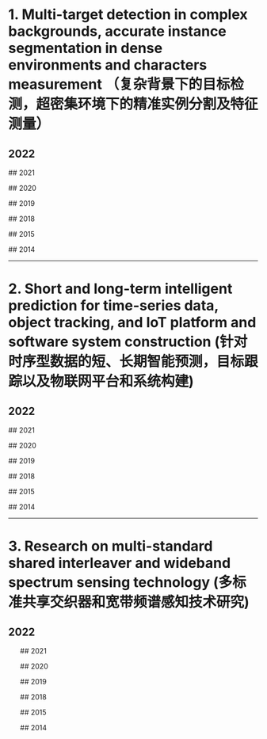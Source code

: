 # 1. Multi-target detection in complex backgrounds, accurate instance segmentation in dense environments and characters measurement （复杂背景下的目标检测，超密集环境下的精准实例分割及特征测量）
<a name="01"></a>
## 2022
<ol>
<!--
<p style="margin-top: 8px;"><li><font face="verdana" color="blue"><b>[TNNLS]</b></font> Xihong Yang, Xiaochang Hu, Sihang Zhou, <b>Xinwang Liu</b>, En Zhu: <i><u>Interpolation-based Contrastive Learning for Few-Label Semi-Supervised Learning</u></i>. <font color="green">IEEE Transactions on Neural Networks and Learning Systems (<b>TNNLS</b>)</font>. (Accepted in June 2022)<a href = "https://github.com/xinwangliu/xinwangliu.github.io/blob/main/document/new_paper/TNNLS22-Interpolation%20based%20Contrastive%20Learning%20for%20Few%20Label%20SemiSupervised%20Learning.pdf">[PDF]</a></li></p> 
-->
 
 </ol>
## 2021
 <ol>
<!--
<p style="margin-top: 8px;"><li><font face="verdana" color="blue"><b>[TYCB]</b></font> <b>Xinwang Liu</b>, Lei Wang, Jianping Yin, En Zhu, Jian Zhang: <i><u>An Efficient Approach to Integrating Radius Information into Multiple Kernel Learning</u></i>. <font color="green">IEEE Transactions on Cybernetics (<b>TYCB</b>)</font>. 43(2): 557-569 (2013) (CCF Rank B) <a href = "http://citeseerx.ist.psu.edu/viewdoc/download?doi=10.1.1.718.448&rep=rep1&type=pdf">[PDF]</a> <a href = "https://github.com/xinwangliu/Radius-incorporated-MKL-algorithm">[Code]</a></li></p>
-->

 </ol>
## 2020
<ol>

</ol>
## 2019
<ol>

</ol>
## 2018
<ol>

</ol>
## 2015
<ol>

</ol>
## 2014
<ol>

</ol>
<hr>

# 2. Short and long-term intelligent prediction for time-series data, object tracking, and IoT platform and software system construction (针对时序型数据的短、长期智能预测，目标跟踪以及物联网平台和系统构建)
<a name="02"></a>
## 2022
<ol>
<!--
<p style="margin-top: 8px;"><li><font face="verdana" color="blue"><b>[AAAI]</b></font> Weixuan Liang, <b>Xinwang Liu</b>, Sihang Zhou, Jiyuan Liu, Siwei Wang, En Zhu: <i><u>Robust Graph-based Multi-view Clustering</u></i>. <font color="green">AAAI 2022.</font> (CCF Rank A)<a href = "https://www.aaai.org/AAAI22Papers/AAAI-3353.LiangW.pdf">[PDF]</a><a href = "https://github.com/wxliang/RG-MVC">[Code]</a></li></p>
-->
 
</ol>
## 2021
 <ol>
<!--
<p style="margin-top: 8px;"><li><font face="verdana" color="blue"><b>[TYCB]</b></font> <b>Xinwang Liu</b>, Lei Wang, Jianping Yin, En Zhu, Jian Zhang: <i><u>An Efficient Approach to Integrating Radius Information into Multiple Kernel Learning</u></i>. <font color="green">IEEE Transactions on Cybernetics (<b>TYCB</b>)</font>. 43(2): 557-569 (2013) (CCF Rank B) <a href = "http://citeseerx.ist.psu.edu/viewdoc/download?doi=10.1.1.718.448&rep=rep1&type=pdf">[PDF]</a> <a href = "https://github.com/xinwangliu/Radius-incorporated-MKL-algorithm">[Code]</a></li></p>
-->

 </ol>
## 2020
<ol>

</ol>
## 2019
<ol>

</ol>
## 2018
<ol>

</ol>
## 2015
<ol>

</ol>
## 2014
<ol>

</ol>
<hr>

# 3. Research on multi-standard shared interleaver and wideband spectrum sensing technology (多标准共享交织器和宽带频谱感知技术研究)
<a name="03"></a>
## 2022
<ol>
<!--
<p style="margin-top: 8px;"><li><font face="verdana" color="blue"><b>[AAAI]</b></font> Weixuan Liang, <b>Xinwang Liu</b>, Sihang Zhou, Jiyuan Liu, Siwei Wang, En Zhu: <i><u>Robust Graph-based Multi-view Clustering</u></i>. <font color="green">AAAI 2022.</font> (CCF Rank A)<a href = "https://www.aaai.org/AAAI22Papers/AAAI-3353.LiangW.pdf">[PDF]</a><a href = "https://github.com/wxliang/RG-MVC">[Code]</a></li></p>
-->
## 2021
 <ol>
<!--
<p style="margin-top: 8px;"><li><font face="verdana" color="blue"><b>[TYCB]</b></font> <b>Xinwang Liu</b>, Lei Wang, Jianping Yin, En Zhu, Jian Zhang: <i><u>An Efficient Approach to Integrating Radius Information into Multiple Kernel Learning</u></i>. <font color="green">IEEE Transactions on Cybernetics (<b>TYCB</b>)</font>. 43(2): 557-569 (2013) (CCF Rank B) <a href = "http://citeseerx.ist.psu.edu/viewdoc/download?doi=10.1.1.718.448&rep=rep1&type=pdf">[PDF]</a> <a href = "https://github.com/xinwangliu/Radius-incorporated-MKL-algorithm">[Code]</a></li></p>
-->

 </ol>
## 2020
<ol>

</ol>
## 2019
<ol>

</ol>
## 2018
<ol>

</ol>
## 2015
<ol>

</ol>
## 2014
<ol>

</ol>
 
</ol>
